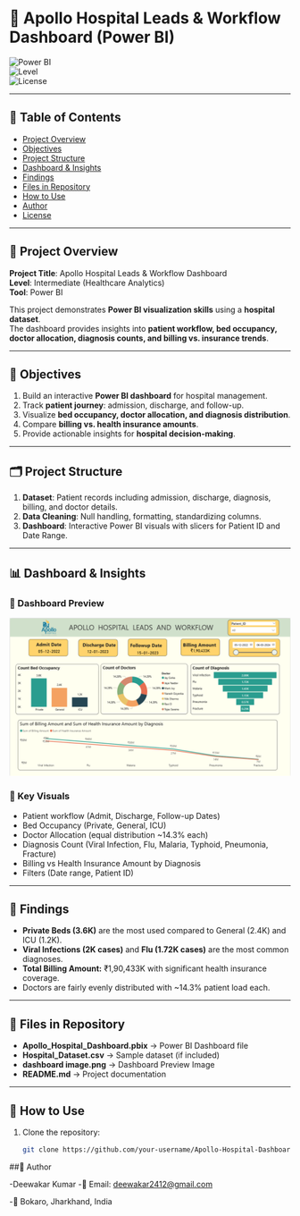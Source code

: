 # 🏥 Apollo Hospital Leads & Workflow Dashboard (Power BI)

![Power BI](https://img.shields.io/badge/PowerBI-Dashboard-orange)  
![Level](https://img.shields.io/badge/Level-Intermediate-blue)  
![License](https://img.shields.io/badge/License-MIT-yellow)

---

## 📑 Table of Contents

* [Project Overview](#-project-overview)
* [Objectives](#-objectives)
* [Project Structure](#-project-structure)
* [Dashboard & Insights](#-dashboard--insights)
* [Findings](#-findings)
* [Files in Repository](#-files-in-repository)
* [How to Use](#-how-to-use)
* [Author](#-author)
* [License](#-license)

---

## 📌 Project Overview

**Project Title**: Apollo Hospital Leads & Workflow Dashboard  
**Level**: Intermediate (Healthcare Analytics)  
**Tool**: Power BI  

This project demonstrates **Power BI visualization skills** using a **hospital dataset**.  
The dashboard provides insights into **patient workflow, bed occupancy, doctor allocation, diagnosis counts, and billing vs. insurance trends**.  

---

## 🎯 Objectives

1. Build an interactive **Power BI dashboard** for hospital management.  
2. Track **patient journey**: admission, discharge, and follow-up.  
3. Visualize **bed occupancy, doctor allocation, and diagnosis distribution**.  
4. Compare **billing vs. health insurance amounts**.  
5. Provide actionable insights for **hospital decision-making**.  

---

## 🗂️ Project Structure

1. **Dataset**: Patient records including admission, discharge, diagnosis, billing, and doctor details.  
2. **Data Cleaning**: Null handling, formatting, standardizing columns.  
3. **Dashboard**: Interactive Power BI visuals with slicers for Patient ID and Date Range.  

---

## 📊 Dashboard & Insights

### 🔹 Dashboard Preview
![Apollo Hospital Dashboard](dashboard%20image.png)

### 🔹 Key Visuals
- Patient workflow (Admit, Discharge, Follow-up Dates)  
- Bed Occupancy (Private, General, ICU)  
- Doctor Allocation (equal distribution ~14.3% each)  
- Diagnosis Count (Viral Infection, Flu, Malaria, Typhoid, Pneumonia, Fracture)  
- Billing vs Health Insurance Amount by Diagnosis  
- Filters (Date range, Patient ID)  

---

## 🔎 Findings

- **Private Beds (3.6K)** are the most used compared to General (2.4K) and ICU (1.2K).  
- **Viral Infections (2K cases)** and **Flu (1.72K cases)** are the most common diagnoses.  
- **Total Billing Amount:** ₹1,90,433K with significant health insurance coverage.  
- Doctors are fairly evenly distributed with ~14.3% patient load each.  

---

## 📂 Files in Repository

- **Apollo_Hospital_Dashboard.pbix** → Power BI Dashboard file  
- **Hospital_Dataset.csv** → Sample dataset (if included)  
- **dashboard image.png** → Dashboard Preview Image  
- **README.md** → Project documentation  

---

## 🚀 How to Use

1. Clone the repository:  

   ```bash
   git clone https://github.com/your-username/Apollo-Hospital-Dashboard.git

##👤 Author

-Deewakar Kumar
-📧 Email: deewakar2412@gmail.com

-📍 Bokaro, Jharkhand, India




